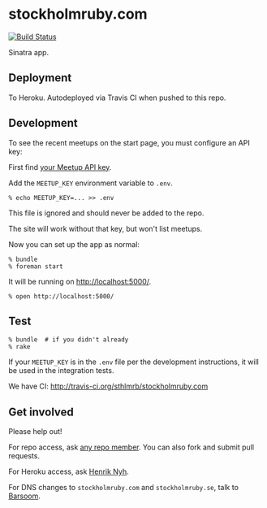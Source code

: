# stockholmruby.com

[![Build Status](https://travis-ci.org/sthlmrb/stockholmruby.com.png)](https://travis-ci.org/sthlmrb/stockholmruby.com)

Sinatra app.


## Deployment

To Heroku. Autodeployed via Travis CI when pushed to this repo.


## Development

To see the recent meetups on the start page, you must configure an API key:

First find [your Meetup API key](http://www.meetup.com/meetup_api/key/).

Add the `MEETUP_KEY` environment variable to `.env`.

    % echo MEETUP_KEY=... >> .env

This file is ignored and should never be added to the repo.

The site will work without that key, but won't list meetups.

Now you can set up the app as normal:

    % bundle
    % foreman start

It will be running on <http://localhost:5000/>.

    % open http://localhost:5000/


## Test

    % bundle  # if you didn't already
    % rake

If your `MEETUP_KEY` is in the `.env` file per the development instructions, it will be used in the integration tests.

We have CI: <http://travis-ci.org/sthlmrb/stockholmruby.com>


## Get involved

Please help out!

For repo access, ask [any repo member](https://github.com/sthlmrb?tab=members). You can also fork and submit pull requests.

For Heroku access, ask [Henrik Nyh](http://henrik.nyh.se).

For DNS changes to `stockholmruby.com` and `stockholmruby.se`, talk to [Barsoom](http://barsoom.se).
